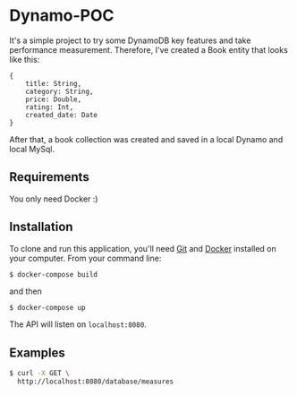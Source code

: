 # Dynamo-POC

It's a simple project to try some DynamoDB key features and take performance measurement. Therefore, I've created a Book entity that looks like this:
```
{
    title: String,
    category: String,
    price: Double,
    rating: Int,
    created_date: Date    
}
```
After that, a book collection was created and saved in a local Dynamo and local MySql.

## Requirements
You only need Docker :)

## Installation
To clone and run this application, you'll need [Git](https://git-scm.com) and [Docker](https://www.docker.com/get-started) installed on your computer. From your command line:
 ```bash
$ docker-compose build 
 ```
and then
 ```
$ docker-compose up
 ```
The API will listen on `localhost:8080`.

## Examples
```bash
$ curl -X GET \
  http://localhost:8080/database/measures
```